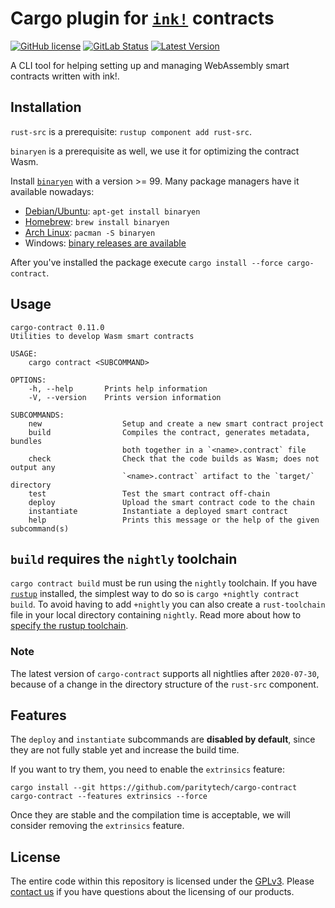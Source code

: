 # Cargo plugin for [`ink!`](https://github.com/paritytech/ink) contracts

[![GitHub license](https://img.shields.io/github/license/paritytech/cargo-contract)](LICENSE) 
[![GitLab Status](https://gitlab.parity.io/parity/cargo-contract/badges/master/pipeline.svg)](https://gitlab.parity.io/parity/cargo-contract/pipelines)
[![Latest Version](https://img.shields.io/crates/v/cargo-contract.svg)](https://crates.io/crates/cargo-contract)

A CLI tool for helping setting up and managing WebAssembly smart contracts written with ink!.

## Installation

`rust-src` is a prerequisite: `rustup component add rust-src`.

`binaryen` is a prerequisite as well, we use it for optimizing the contract Wasm. 

Install [`binaryen`](https://github.com/WebAssembly/binaryen#tools) with a version >= 99.
Many package managers have it available nowadays:

* [Debian/Ubuntu](https://tracker.debian.org/pkg/binaryen): `apt-get install binaryen`
* [Homebrew](https://formulae.brew.sh/formula/binaryen): `brew install binaryen`
* [Arch Linux](https://archlinux.org/packages/community/x86_64/binaryen/): `pacman -S binaryen`
* Windows: [binary releases are available](https://github.com/WebAssembly/binaryen/releases)
  
After you've installed the package execute `cargo install --force cargo-contract`.

## Usage

```
cargo-contract 0.11.0
Utilities to develop Wasm smart contracts

USAGE:
    cargo contract <SUBCOMMAND>

OPTIONS:
    -h, --help       Prints help information
    -V, --version    Prints version information

SUBCOMMANDS:
    new                  Setup and create a new smart contract project
    build                Compiles the contract, generates metadata, bundles
                         both together in a `<name>.contract` file
    check                Check that the code builds as Wasm; does not output any
                         `<name>.contract` artifact to the `target/` directory
    test                 Test the smart contract off-chain
    deploy               Upload the smart contract code to the chain
    instantiate          Instantiate a deployed smart contract
    help                 Prints this message or the help of the given subcommand(s)
```

## `build` requires the `nightly` toolchain

`cargo contract build` must be run using the `nightly` toolchain. If you have 
[`rustup`](https://github.com/rust-lang/rustup) installed, the simplest way to do so is `cargo +nightly contract build`.
To avoid having to add `+nightly` you can also create a `rust-toolchain` file in your local directory containing 
`nightly`. Read more about how to [specify the rustup toolchain](https://github.com/rust-lang/rustup#override-precedence).

### Note 

The latest version of `cargo-contract` supports all nightlies after `2020-07-30`, because of a change in the directory
structure of the `rust-src` component. 

## Features

The `deploy` and `instantiate` subcommands are **disabled by default**, since they are not fully stable yet and increase the build time.

If you want to try them, you need to enable the `extrinsics` feature:

`cargo install --git https://github.com/paritytech/cargo-contract cargo-contract --features extrinsics --force`

Once they are stable and the compilation time is acceptable, we will consider removing the `extrinsics` feature.

## License

The entire code within this repository is licensed under the [GPLv3](LICENSE). Please [contact us](https://www.parity.io/contact/) if you have questions about the licensing of our products.

